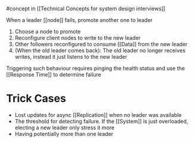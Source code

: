 #concept in [[Technical Concepts for system design interviews]]

When a leader [[node]] fails, promote another one to leader

1. Choose a node to promote
2. Reconfigure client nodes to write to the new leader
3. Other followers reconfigured to consume [[Data]] from the new leader
4. (When the old leader comes back): The old leader no longer receives writes, instead it just listens to the new leader

Triggering such behaviour requires pinging the health status and use the [[Response Time]] to determine failure

# Trick Cases
- Lost updates for async [[Replication]] when no leader was available
- The threshold for detecting failure. If the [[System]] is just overloaded, electing a new leader only stress it more
- Having potentially more than one leader